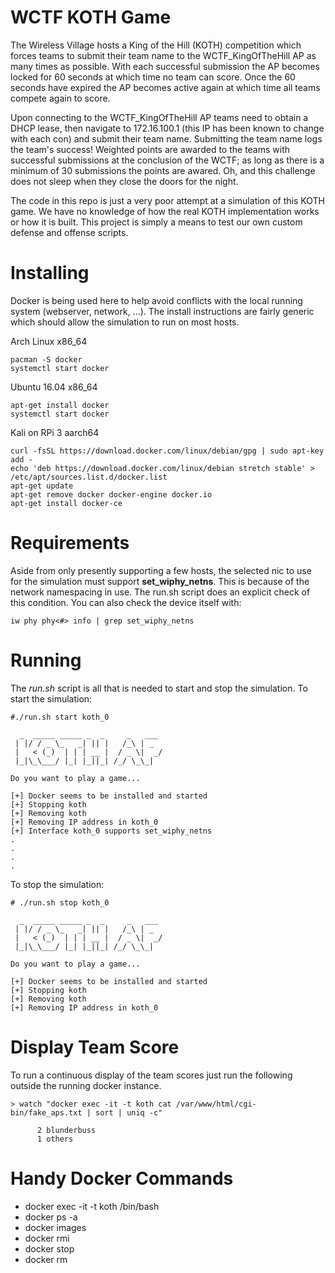 # WCTF KOTH Game

The Wireless Village hosts a King of the Hill (KOTH) competition which forces teams to submit their team name to the WCTF_KingOfTheHill AP as many times as possible. With each successful submission the AP becomes locked for 60 seconds at which time no team can score. Once the 60 seconds have expired the AP becomes active again at which time all teams compete again to score.

Upon connecting to the WCTF_KingOfTheHill AP teams need to obtain a DHCP lease, then navigate to 172.16.100.1 (this IP has been known to change with each con) and submit their team name. Submitting the team name logs the team's success! Weighted points are awarded to the teams with successful submissions at the conclusion of the WCTF; as long as there is a minimum of 30 submissions the points are awared. Oh, and this challenge does not sleep when they close the doors for the night.

The code in this repo is just a very poor attempt at a simulation of this KOTH game. We have no knowledge of how the real KOTH implementation works or how it is built. This project is simply a means to test our own custom defense and offense scripts.

# Installing

Docker is being used here to help avoid conflicts with the local running system (webserver, network, ...). The install instructions are fairly generic which should allow the simulation to run on most hosts.

Arch Linux x86_64
```
pacman -S docker
systemctl start docker
```

Ubuntu 16.04 x86_64
```
apt-get install docker
systemctl start docker
```

Kali on RPi 3 aarch64
```
curl -fsSL https://download.docker.com/linux/debian/gpg | sudo apt-key add -
echo 'deb https://download.docker.com/linux/debian stretch stable' > /etc/apt/sources.list.d/docker.list
apt-get update 
apt-get remove docker docker-engine docker.io
apt-get install docker-ce
```

# Requirements

Aside from only presently supporting a few hosts, the selected nic to use for the simulation must support <b>set_wiphy_netns</b>. This is because of the network namespacing in use. The run.sh script does an explicit check of this condition. You can also check the device itself with:
```
iw phy phy<#> info | grep set_wiphy_netns 
```

# Running

The <i>run.sh</i> script is all that is needed to start and stop the simulation. To start the simulation:
```
#./run.sh start koth_0

  _  _____ _____ _  _     _   ___ 
 | |/ / _ \_   _| || |   /_\ | _ 
 |   < (_)  | | | __ |  / _ \|  _/
 |_|\_\___/ |_| |_||_| /_/ \_\_| 

Do you want to play a game...

[+] Docker seems to be installed and started
[+] Stopping koth
[+] Removing koth
[+] Removing IP address in koth_0
[+] Interface koth_0 supports set_wiphy_netns
.
.
.
.
```

To stop the simulation:
```
# ./run.sh stop koth_0

  _  _____ _____ _  _     _   ___ 
 | |/ / _ \_   _| || |   /_\ | _ 
 |   < (_)  | | | __ |  / _ \|  _/
 |_|\_\___/ |_| |_||_| /_/ \_\_| 

Do you want to play a game...

[+] Docker seems to be installed and started
[+] Stopping koth
[+] Removing koth
[+] Removing IP address in koth_0
```

# Display Team Score
To run a continuous display of the team scores just run the following outside the running docker instance.
```
> watch "docker exec -it -t koth cat /var/www/html/cgi-bin/fake_aps.txt | sort | uniq -c"

      2 blunderbuss
      1 others
```

# Handy Docker Commands
* docker exec -it -t koth /bin/bash
* docker ps -a
* docker images
* docker rmi <image id>
* docker stop <container id>
* docker rm <container id>
